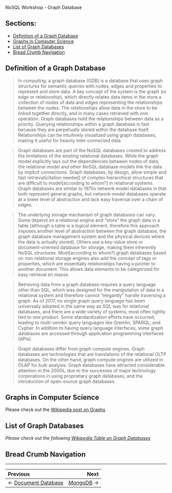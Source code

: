 NoSQL Workshop - Graph Database

## Sections:

* [Definition of a Graph Database](#definition-of-a-graph-database)
* [Graphs in Computer Science](#graphs-in-computer-science)
* [List of Graph Databases](#list-of-graph-databases)
* [Bread Crumb Navigation](#bread-crumb-navigation)

## Definition of a Graph Database

> In computing, a graph database (GDB) is a database that uses graph structures for semantic queries with nodes, edges and properties to represent and store data. A key concept of the system is the graph (or edge or relationship), which directly relates data items in the store a collection of nodes of data and edges representing the relationships between the nodes. The relationships allow data in the store to be linked together directly, and in many cases retrieved with one operation. Graph databases hold the relationships between data as a priority. Querying relationships within a graph database is fast because they are perpetually stored within the database itself. Relationships can be intuitively visualized using graph databases, making it useful for heavily inter-connected data.

> Graph databases are part of the NoSQL databases created to address the limitations of the existing relational databases. While the graph model explicitly lays out the dependencies between nodes of data, the relational model and other NoSQL database models link the data by implicit connections. Graph databases, by design, allow simple and fast retrieval[citation needed] of complex hierarchical structures that are difficult to model[according to whom?] in relational systems. Graph databases are similar to 1970s network model databases in that both represent general graphs, but network-model databases operate at a lower level of abstraction and lack easy traversal over a chain of edges.

> The underlying storage mechanism of graph databases can vary. Some depend on a relational engine and “store” the graph data in a table (although a table is a logical element, therefore this approach imposes another level of abstraction between the graph database, the graph database management system and the physical devices where the data is actually stored). Others use a key-value store or document-oriented database for storage, making them inherently NoSQL structures. Most[according to whom?] graph databases based on non-relational storage engines also add the concept of tags or properties, which are essentially relationships having a pointer to another document. This allows data elements to be categorized for easy retrieval en masse.

> Retrieving data from a graph database requires a query language other than SQL, which was designed for the manipulation of data in a relational system and therefore cannot “elegantly” handle traversing a graph. As of 2017, no single graph query language has been universally adopted in the same way as SQL was for relational databases, and there are a wide variety of systems, most often tightly tied to one product. Some standardization efforts have occurred, leading to multi-vendor query languages like Gremlin, SPARQL, and Cypher. In addition to having query language interfaces, some graph databases are accessed through application programming interfaces (APIs).

> Graph databases differ from graph compute engines. Graph databases are technologies that are translations of the relational OLTP databases. On the other hand, graph compute engines are utilized in OLAP for bulk analysis. Graph databases have attracted considerable attention in the 2000s, due to the successes of major technology corporations in using proprietary graph databases, and the introduction of open-source graph databases.

## Graphs in Computer Science

Please check out the [Wikipedia post on Graphs](https://en.wikipedia.org/wiki/Graph_database#Graph)

## List of Graph Databases

*Please check out the following [Wikipedia Table on Graph Databases](https://en.wikipedia.org/wiki/Graph_database#List_of_graph_databases)*

## Bread Crumb Navigation
_________________________

Previous | Next
:------- | ---:
← [Document Database](./document-database.md) | [MongoDB](./mongodb.md) →
